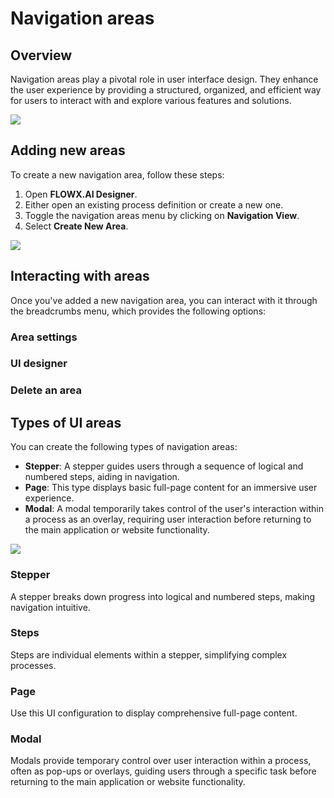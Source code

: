 # Navigation areas

## Overview

Navigation areas play a pivotal role in user interface design. They enhance the user experience by providing a structured, organized, and efficient way for users to interact with and explore various features and solutions.

![](https://s3.eu-west-1.amazonaws.com/docx.flowx.ai/release34/navigation_areas.gif)

## Adding new areas

To create a new navigation area, follow these steps:

1. Open **FLOWX.AI Designer**.
2. Either open an existing process definition or create a new one.
3. Toggle the navigation areas menu by clicking on **Navigation View**.
4. Select **Create New Area**.

![](https://s3.eu-west-1.amazonaws.com/docx.flowx.ai/3.5/creating_new_area.gif)

## Interacting with areas

Once you've added a new navigation area, you can interact with it through the breadcrumbs menu, which provides the following options:

### Area settings

### UI designer

### Delete an area

## Types of UI areas

You can create the following types of navigation areas:

* **Stepper**: A stepper guides users through a sequence of logical and numbered steps, aiding in navigation.
* **Page**: This type displays basic full-page content for an immersive user experience.
* **Modal**: A modal temporarily takes control of the user's interaction within a process as an overlay, requiring user interaction before returning to the main application or website functionality.

![](https://s3.eu-west-1.amazonaws.com/docx.flowx.ai/3.5/navigation_types.gif)

### Stepper

A stepper breaks down progress into logical and numbered steps, making navigation intuitive.

### Steps

Steps are individual elements within a stepper, simplifying complex processes.

### Page

Use this UI configuration to display comprehensive full-page content.

### Modal

Modals provide temporary control over user interaction within a process, often as pop-ups or overlays, guiding users through a specific task before returning to the main application or website functionality.




